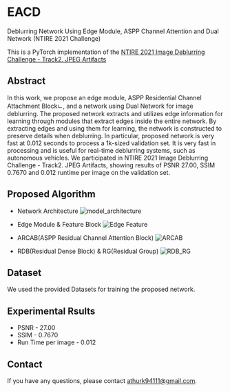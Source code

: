 # EACD
Deblurring Network Using Edge Module, ASPP Channel Attention and Dual Network (NTIRE 2021 Challenge)

This is a PyTorch implementation of the [NTIRE 2021 Image Deblurring Challenge - Track2. JPEG Artifacts](https://competitions.codalab.org/competitions/28074)

## Abstract
In this work, we propose an edge module, ASPP Residential Channel Attachment Blockㄴ, and a network using Dual Network for image deblurring. The proposed network extracts and utilizes edge information for learning through modules that extract edges inside the entire network. By extracting edges and using them for learning, the network is constructed to preserve details when deblurring. In particular, proposed network is very fast at 0.012 seconds to process a 1k-sized validation set. It is very fast in processing and is useful for real-time deblurring systems, such as autonomous vehicles. We participated in NTIRE 2021 Image Deblurring Challenge - Track2. JPEG Artifacts, showing results of PSNR 27.00, SSIM 0.7670 and 0.012 runtime per image on the validation set. 

## Proposed Algorithm
- Network Architecture
![model_architecture](https://user-images.githubusercontent.com/59470033/111581860-5d7ed180-87fd-11eb-9203-c1e6d29ae155.png)

- Edge Module & Feature Block
![Edge Feature](https://user-images.githubusercontent.com/59470033/111582406-1e04b500-87fe-11eb-9ddf-62b308c8fd21.png)

- ARCAB(ASPP Residual Channel Attention Block)
![ARCAB](https://user-images.githubusercontent.com/59470033/111582004-8c954300-87fd-11eb-97ce-f97d836ce52a.png)

- RDB(Residual Dense Block) & RG(Residual Group)
![RDB_RG](https://user-images.githubusercontent.com/59470033/111582668-80f64c00-87fe-11eb-9480-4de0140e567e.png)

## Dataset
We used the provided Datasets for training the proposed network.

## Experimental Rsults
- PSNR - 27.00
- SSIM - 0.7670
- Run Time per image - 0.012

## Contact
If you have any questions, please contact athurk94111@gmail.com.
